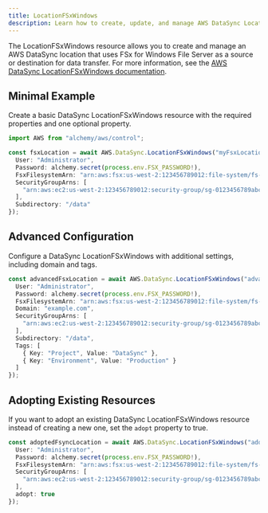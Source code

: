 ```yaml
---
title: LocationFSxWindows
description: Learn how to create, update, and manage AWS DataSync LocationFSxWindows using Alchemy Cloud Control.
---
```


The LocationFSxWindows resource allows you to create and manage an AWS DataSync location that uses FSx for Windows File Server as a source or destination for data transfer. For more information, see the [AWS DataSync LocationFSxWindows documentation](https://docs.aws.amazon.com/datasync/latest/userguide/).

## Minimal Example

Create a basic DataSync LocationFSxWindows resource with the required properties and one optional property.

```ts
import AWS from "alchemy/aws/control";

const fsxLocation = await AWS.DataSync.LocationFSxWindows("myFsxLocation", {
  User: "Administrator",
  Password: alchemy.secret(process.env.FSX_PASSWORD!),
  FsxFilesystemArn: "arn:aws:fsx:us-west-2:123456789012:file-system/fs-0123456789abcdef0",
  SecurityGroupArns: [
    "arn:aws:ec2:us-west-2:123456789012:security-group/sg-0123456789abcdef0"
  ],
  Subdirectory: "/data"
});
```

## Advanced Configuration

Configure a DataSync LocationFSxWindows with additional settings, including domain and tags.

```ts
const advancedFsxLocation = await AWS.DataSync.LocationFSxWindows("advancedFsxLocation", {
  User: "Administrator",
  Password: alchemy.secret(process.env.FSX_PASSWORD!),
  FsxFilesystemArn: "arn:aws:fsx:us-west-2:123456789012:file-system/fs-0123456789abcdef0",
  Domain: "example.com",
  SecurityGroupArns: [
    "arn:aws:ec2:us-west-2:123456789012:security-group/sg-0123456789abcdef0"
  ],
  Subdirectory: "/data",
  Tags: [
    { Key: "Project", Value: "DataSync" },
    { Key: "Environment", Value: "Production" }
  ]
});
```

## Adopting Existing Resources

If you want to adopt an existing DataSync LocationFSxWindows resource instead of creating a new one, set the `adopt` property to true.

```ts
const adoptedFsyncLocation = await AWS.DataSync.LocationFSxWindows("adoptedFsxLocation", {
  User: "Administrator",
  Password: alchemy.secret(process.env.FSX_PASSWORD!),
  FsxFilesystemArn: "arn:aws:fsx:us-west-2:123456789012:file-system/fs-0123456789abcdef0",
  SecurityGroupArns: [
    "arn:aws:ec2:us-west-2:123456789012:security-group/sg-0123456789abcdef0"
  ],
  adopt: true
});
```